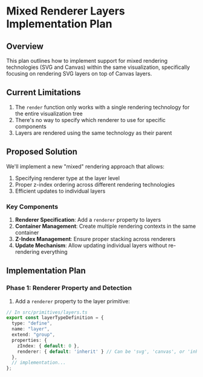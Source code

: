 # Mixed Renderer Layers Implementation Plan

## Overview

This plan outlines how to implement support for mixed rendering technologies (SVG and Canvas) within the same visualization, specifically focusing on rendering SVG layers on top of Canvas layers.

## Current Limitations

1. The `render` function only works with a single rendering technology for the entire visualization tree
2. There's no way to specify which renderer to use for specific components
3. Layers are rendered using the same technology as their parent

## Proposed Solution

We'll implement a new "mixed" rendering approach that allows:
1. Specifying renderer type at the layer level
2. Proper z-index ordering across different rendering technologies
3. Efficient updates to individual layers

### Key Components

1. **Renderer Specification**: Add a `renderer` property to layers
2. **Container Management**: Create multiple rendering contexts in the same container
3. **Z-Index Management**: Ensure proper stacking across renderers
4. **Update Mechanism**: Allow updating individual layers without re-rendering everything

## Implementation Plan

### Phase 1: Renderer Property and Detection

1. Add a `renderer` property to the layer primitive:

```typescript
// In src/primitives/layers.ts
export const layerTypeDefinition = {
  type: "define",
  name: "layer",
  extend: "group",
  properties: {
    zIndex: { default: 0 },
    renderer: { default: 'inherit' } // Can be 'svg', 'canvas', or 'inherit'
  },
  // implementation...
};
